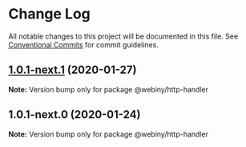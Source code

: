 # Change Log

All notable changes to this project will be documented in this file.
See [Conventional Commits](https://conventionalcommits.org) for commit guidelines.

## [1.0.1-next.1](https://github.com/webiny/webiny-js/compare/@webiny/http-handler@1.0.1-next.0...@webiny/http-handler@1.0.1-next.1) (2020-01-27)

**Note:** Version bump only for package @webiny/http-handler





## 1.0.1-next.0 (2020-01-24)

**Note:** Version bump only for package @webiny/http-handler
